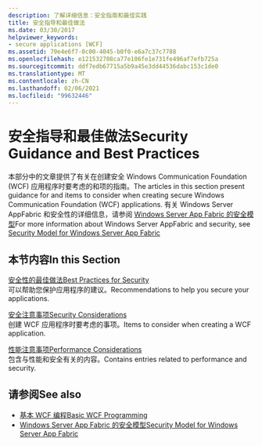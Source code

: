 ```yaml
---
description: 了解详细信息：安全指南和最佳实践
title: 安全指导和最佳做法
ms.date: 03/30/2017
helpviewer_keywords:
- secure applications [WCF]
ms.assetid: 79e4e6f7-0c00-4045-b0f0-e6a7c37c7788
ms.openlocfilehash: e121532708ca77e106fe1e731fe496af7efb725a
ms.sourcegitcommit: ddf7edb67715a5b9a45e3dd44536dabc153c1de0
ms.translationtype: MT
ms.contentlocale: zh-CN
ms.lasthandoff: 02/06/2021
ms.locfileid: "99632446"
---
```

# <a name="security-guidance-and-best-practices"></a><span data-ttu-id="f9261-103">安全指导和最佳做法</span><span class="sxs-lookup"><span data-stu-id="f9261-103">Security Guidance and Best Practices</span></span>

<span data-ttu-id="f9261-104">本部分中的文章提供了有关在创建安全 Windows Communication Foundation (WCF) 应用程序时要考虑的和项的指南。</span><span class="sxs-lookup"><span data-stu-id="f9261-104">The articles in this section present guidance for and items to consider when creating secure Windows Communication Foundation (WCF) applications.</span></span> <span data-ttu-id="f9261-105">有关 Windows Server AppFabric 和安全性的详细信息，请参阅 [Windows Server App Fabric 的安全模型](/previous-versions/appfabric/ee677202(v=azure.10))</span><span class="sxs-lookup"><span data-stu-id="f9261-105">For more information about Windows Server AppFabric and security, see [Security Model for Windows Server App Fabric](/previous-versions/appfabric/ee677202(v=azure.10))</span></span>  
  
## <a name="in-this-section"></a><span data-ttu-id="f9261-106">本节内容</span><span class="sxs-lookup"><span data-stu-id="f9261-106">In this Section</span></span>  

 [<span data-ttu-id="f9261-107">安全性的最佳做法</span><span class="sxs-lookup"><span data-stu-id="f9261-107">Best Practices for Security</span></span>](best-practices-for-security-in-wcf.md)  
 <span data-ttu-id="f9261-108">可以帮助您保护应用程序的建议。</span><span class="sxs-lookup"><span data-stu-id="f9261-108">Recommendations to help you secure your applications.</span></span>  
  
 [<span data-ttu-id="f9261-109">安全注意事项</span><span class="sxs-lookup"><span data-stu-id="f9261-109">Security Considerations</span></span>](security-considerations-in-wcf.md)  
 <span data-ttu-id="f9261-110">创建 WCF 应用程序时要考虑的事项。</span><span class="sxs-lookup"><span data-stu-id="f9261-110">Items to consider when creating a WCF application.</span></span>  
  
 [<span data-ttu-id="f9261-111">性能注意事项</span><span class="sxs-lookup"><span data-stu-id="f9261-111">Performance Considerations</span></span>](performance-considerations.md)  
 <span data-ttu-id="f9261-112">包含与性能和安全有关的内容。</span><span class="sxs-lookup"><span data-stu-id="f9261-112">Contains entries related to performance and security.</span></span>  
  
## <a name="see-also"></a><span data-ttu-id="f9261-113">请参阅</span><span class="sxs-lookup"><span data-stu-id="f9261-113">See also</span></span>

- [<span data-ttu-id="f9261-114">基本 WCF 编程</span><span class="sxs-lookup"><span data-stu-id="f9261-114">Basic WCF Programming</span></span>](../basic-wcf-programming.md)
- <span data-ttu-id="f9261-115">[Windows Server App Fabric 的安全模型](/previous-versions/appfabric/ee677202(v=azure.10))</span><span class="sxs-lookup"><span data-stu-id="f9261-115">[Security Model for Windows Server App Fabric](/previous-versions/appfabric/ee677202(v=azure.10))</span></span>
